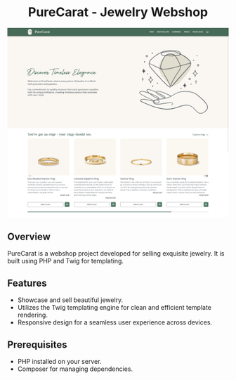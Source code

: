 <h1 align="center">PureCarat - Jewelry Webshop</h1>

![Landing page](assets/screens/screen1.png)

## Overview

PureCarat is a webshop project developed for selling exquisite jewelry. It is built using PHP and Twig for templating.

## Features

- Showcase and sell beautiful jewelry.
- Utilizes the Twig templating engine for clean and efficient template rendering.
- Responsive design for a seamless user experience across devices.

## Prerequisites

- PHP installed on your server.
- Composer for managing dependencies.
